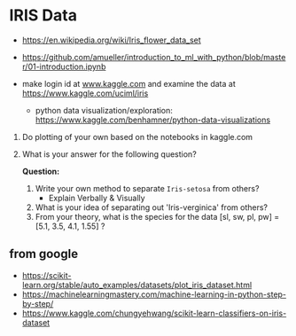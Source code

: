 # IRIS Data

* https://en.wikipedia.org/wiki/Iris_flower_data_set

* https://github.com/amueller/introduction_to_ml_with_python/blob/master/01-introduction.ipynb

* make login id at www.kaggle.com and examine the data at https://www.kaggle.com/uciml/iris
    - python data visualization/exploration: https://www.kaggle.com/benhamner/python-data-visualizations

1. Do plotting of your own based on the notebooks in kaggle.com
2. What is your answer for the following question?

    **Question:** 
    1. Write your own method to separate `Iris-setosa` from others?
        - Explain Verbally & Visually
    1. What is your idea of separating out 'Iris-verginica' from others?
    1. From your theory, what is the species for the data [sl, sw, pl, pw] = [5.1, 3.5, 4.1, 1.55] ?
    
    
## from google
- https://scikit-learn.org/stable/auto_examples/datasets/plot_iris_dataset.html
- https://machinelearningmastery.com/machine-learning-in-python-step-by-step/
- https://www.kaggle.com/chungyehwang/scikit-learn-classifiers-on-iris-dataset
